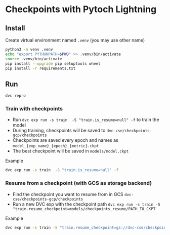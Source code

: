 # Checkpoints with Pytoch Lightning

## Install

Create virtual environment named `.venv` (you may use other name)

```bash
python3 -m venv .venv
echo "export PYTHONPATH=$PWD" >> .venv/bin/activate
source .venv/bin/activate
pip install --upgrade pip setuptools wheel
pip install -r requirements.txt
```

## Run

```bash
dvc repro 
```

### Train with checkpoints

- Run `dvc exp run -s train  -S "train.is_resume=null" -f` to train the model
- During training, checkpoints will be saved to `dvc-cse/checkpoints-gcp/checkpoints`
- Checkpoints are saved every epoch and names as `model_{exp_name}_{epoch}_{metric}.ckpt`
- The best checkpoint will be saved in `models/model.ckpt`

Example

```bash
dvc exp run -s train  -S "train.is_resume=null" -f
```

### Resume from a checkpoint (with GCS as storage backend)

- Find the checkpoint you want to resume from in GCS `dvc-cse/checkpoints-gcp/checkpoints`  
- Run a new DVC exp with the checkpoint path  `dvc exp run -s train -S "train.resume_checkpoint=models/checkpoints_resume/PATH_TO_CKPT`

Example

```bash
dvc exp run -s train -S "train.resume_checkpoint=gs://dvc-cse/checkpoints-gcp/checkpoints/basic-lats/mnist-basic-lats-02-val_loss0.062.ckpt" -f
```
